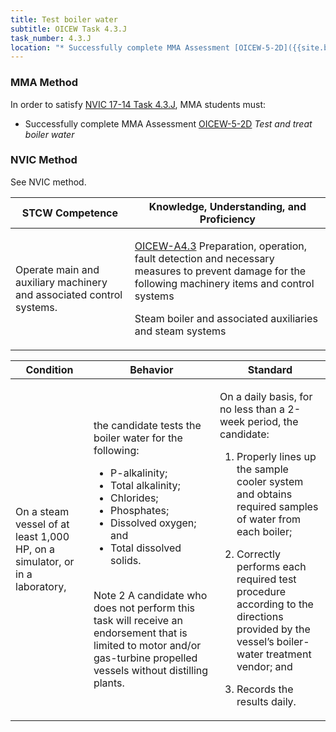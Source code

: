 ```yaml
---
title: Test boiler water
subtitle: OICEW Task 4.3.J 
task_number: 4.3.J
location: "* Successfully complete MMA Assessment [OICEW-5-2D]({{site.baseurl}}/assessments/Engine/OICEW-5-2D) *Test and treat boiler water*" 
---
```



### MMA Method

In order to satisfy  [NVIC 17-14  Task  4.3.J]({{site.baseurl}}/assets/images/nvic-17-14.pdf), MMA students must:

* Successfully complete MMA Assessment [OICEW-5-2D]({{site.baseurl}}/assessments/Engine/OICEW-5-2D) *Test and treat boiler water*


### NVIC Method

<a onclick="togglevisibility('nvic_methods')" >See NVIC method.</a>

<div id='nvic_methods' class='hide'>

<table>
<thead>
<tr>
<th class='forty'> STCW Competence </th>
<th class='sixty'> Knowledge, Understanding, and Proficiency </th>
</tr>
</thead>




<tbody>
<tr><td markdown='1'>

Operate main and auxiliary machinery and associated control systems.

</td><td markdown='1'>

[OICEW-A4.3](../../tables/31.html#OICEW-A4.3) Preparation, operation, fault detection and necessary measures to prevent damage for the following machinery  items and control systems 

Steam boiler and associated auxiliaries and steam systems

</td></tr>


</tbody>
</table>


<table>
<thead>
<tr><th class='twenty'>  Condition </th><th class='twenty'> Behavior </th><th  class='sixty'>Standard </th></tr>
</thead>
<tbody >



<tr><td markdown='1'>

On a steam vessel of at least 1,000 HP, on a simulator, or in a laboratory,

</td><td markdown='1'>

the candidate tests the boiler water for the following: 

* P-alkalinity; 
* Total alkalinity; 
* Chlorides; 
* Phosphates; 
* Dissolved oxygen; and 
* Total dissolved solids.

<br>

<div class="tooltip">Note 2
<span class="tooltiptext">
A candidate who does not perform this task will receive an endorsement that is limited to motor and/or gas-turbine propelled vessels without distilling plants.
</span>
</div>


</td><td markdown='1'>

On a daily basis, for no less than a 2-week period, the candidate:

1. Properly lines up the sample cooler system and obtains required samples of water from each boiler;

2. Correctly performs each required test procedure according to the directions provided by the vessel’s boiler-water treatment vendor; and

3. Records the results daily.

</td></tr>
</tbody>
</table>
</div>
